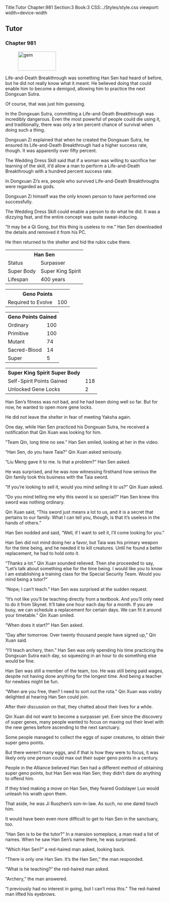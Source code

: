 Title:Tutor 
Chapter:981 
Section:3 
Book:3 
CSS:../Styles/style.css 
viewport: width=device-width
  
## Tutor
### Chapter 981 
<figure>
	<img src="../Images/gem.gif" alt="gem" id="gem" width="120" height="60" />
</figure>
  

  
  Life-and-Death Breakthrough was something Han Sen had heard of before, but he did not really know what it meant. He believed doing that could enable him to become a demigod, allowing him to practice the next Dongxuan Sutra.

Of course, that was just him guessing.

In the Dongxuan Sutra, committing a Life-and-Death Breakthrough was incredibly dangerous. Even the most powerful of people could die using it, and traditionally, there was only a ten percent chance of survival when doing such a thing.

Dongxuan Zi explained that when he created the Dongxuan Sutra, he ensured its Life-and-Death Breakthrough had a higher success rate, though. It was apparently over fifty percent.

The Wedding Dress Skill said that if a woman was willing to sacrifice her learning of the skill, it’d allow a man to perform a Life-and-Death Breakthrough with a hundred percent success rate.

In Dongxuan Zi’s era, people who survived Life-and-Death Breakthroughs were regarded as gods.

Dongxuan Zi himself was the only known person to have performed one successfully.

The Wedding Dress Skill could enable a person to do what he did. It was a dizzying feat, and the entire concept was quite sweat-inducing.

“It may be a Qi Gong, but this thing is useless to me.” Han Sen downloaded the details and removed it from his PC.

He then returned to the shelter and hid the rubix cube there.

<div class="tables">
	<table class="status">
		<tr>
			<th colspan="2">Han Sen</th>
		</tr><tr>
			<td>Status</td>
				<td>Surpasser</td>
			</tr><tr>
			<td>Super Body</td>
				<td>Super King Spirit</td>
			</tr><tr>
			<td>Lifespan</td>
				<td>400 years</td>
			</tr>
	</table>
	<!-- Han Sen: Super Body Super King Spirit -->
	<!-- Level: Surpasser -->
	<!-- Lifespan: 400 -->
	<table class="geno-r">
		<tr>
			<th colspan="2">Geno Points</th>
		</tr><tr>
			<td>Required to Evolve</td>
			<td>100</td>
		</tr>
	</table>
	<!-- King Body Evolution Requirement: geno 100 -->
	<table class="geno">
		<tr>
			<th colspan="2">Geno Points Gained</th>
		</tr><tr>
			<td>Ordinary</td>
			<td>100</td>
		</tr><tr>
			<td>Primitive</td>
			<td>100</td>
		</tr><tr>
			<td>Mutant</td>
			<td>74</td>
		</tr><tr>
			<td>Sacred-Blood</td>
			<td>14</td>
		</tr><tr>
			<td>Super</td>
			<td>5</td>
		</tr>
    </table>
    <table class=“geno”>
                <tr>
                        <th colspan=“2”> Super King Spirit Super Body</th>
                </tr><tr>
			<td>Self-Spirit Points Gained</td>
			<td>118</td>
		</tr> <tr>
			<td>Unlocked Gene Locks</td>
			<td>2</td>
		</tr>
	</table>
	<!-- Owned Geno Points: ordinary geno points = 100; primitive geno points = 100; mutant geno points = 74; sacred-blood geno points = 14; super geno points = 5. -->
	<!-- Super King Self-Spirit Points: 118 -->
</div>

Han Sen’s fitness was not bad, and he had been doing well so far. But for now, he wanted to open more gene locks.

He did not leave the shelter in fear of meeting Yaksha again.

One day, while Han Sen practiced his Dongxuan Sutra, he received a notification that Qin Xuan was looking for him.

“Team Qin, long time no see.” Han Sen smiled, looking at her in the video.

“Han Sen, do you have Taia?” Qin Xuan asked seriously.

“Liu Meng gave it to me. Is that a problem?” Han Sen asked.

He was surprised, and he was now witnessing firsthand how serious the Qin family took this business with the Taia sword.

“If you’re looking to sell it, would you mind selling it to us?” Qin Xuan asked.

“Do you mind telling me why this sword is so special?” Han Sen knew this sword was nothing ordinary.

Qin Xuan said, “This sword just means a lot to us, and it is a secret that pertains to our family. What I can tell you, though, is that it’s useless in the hands of others.”

Han Sen nodded and said, “Well, if I want to sell it, I’ll come looking for you.”

Han Sen did not mind doing her a favor, but Taia was his primary weapon for the time being, and he needed it to kill creatures. Until he found a better replacement, he had to hold onto it.

“Thanks a lot.” Qin Xuan sounded relieved. Then she proceeded to say, “Let’s talk about something else for the time being. I would like you to know I am establishing a training class for the Special Security Team. Would you mind being a tutor?”

“Nope; I can’t teach.” Han Sen was surprised at the sudden request.

“It’s not like you’ll be teaching directly from a textbook. And you’ll only need to do it from Skynet. It’ll take one hour each day for a month. If you are busy, we can schedule a replacement for certain days. We can fit it around your timetable.” Qin Xuan smiled.

“When does it start?” Han Sen asked.

“Day after tomorrow. Over twenty thousand people have signed up,” Qin Xuan said.

“I’ll teach archery, then.” Han Sen was only spending his time practicing the Dongxuan Sutra each day, so squeezing in an hour to do something else would be fine.

Han Sen was still a member of the team, too. He was still being paid wages, despite not having done anything for the longest time. And being a teacher for newbies might be fun.

“When are you free, then? I need to sort out the rota.” Qin Xuan was visibly delighted at hearing Han Sen could join.

After their discussion on that, they chatted about their lives for a while.

Qin Xuan did not want to become a surpasser yet. Ever since the discovery of super genes, many people wanted to focus on maxing out their level with the new genes before ascending to the next sanctuary.

Some people managed to collect the eggs of super creatures, to obtain their super geno points.

But there weren’t many eggs, and if that is how they were to focus, it was likely only one person could max out their super geno points in a century.

People in the Alliance believed Han Sen had a different method of obtaining super geno points, but Han Sen was Han Sen; they didn’t dare do anything to offend him.

If they tried making a move on Han Sen, they feared Godslayer Luo would unleash his wrath upon them.

That aside, he was Ji Ruozhen’s son-in-law. As such, no one dared touch him.

It would have been even more difficult to get to Han Sen in the sanctuary, too.

“Han Sen is to be the tutor?” In a mansion someplace, a man read a list of names. When he saw Han Sen’s name there, he was surprised.

“Which Han Sen?” a red-haired man asked, looking back.

“There is only one Han Sen. It’s the Han Sen,” the man responded.

“What is he teaching?” the red-haired man asked.

“Archery,” the man answered.

“I previously had no interest in going, but I can’t miss this.” The red-haired man lifted his eyebrows.

